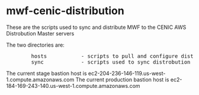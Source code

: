 mwf-cenic-distribution
======================

These are the scripts used to sync and distribute MWF to the CENIC AWS Distrobution Master servers

The two directories are:
<pre>
        hosts           - scripts to pull and configure distrobution servers for production and stage purposes
        sync            - scripts used to sync distrobution servers to production and stage servers
</pre>

The current stage bastion host is ec2-204-236-146-119.us-west-1.compute.amazonaws.com
The current production bastion host is ec2-184-169-243-140.us-west-1.compute.amazonaws.com
